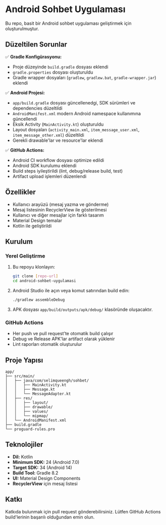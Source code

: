 # Android Sohbet Uygulaması

Bu repo, basit bir Android sohbet uygulaması geliştirmek için oluşturulmuştur.

## Düzeltilen Sorunlar

✅ **Gradle Konfigürasyonu:**
- Proje düzeyinde `build.gradle` dosyası eklendi
- `gradle.properties` dosyası oluşturuldu
- Gradle wrapper dosyaları (`gradlew`, `gradlew.bat`, `gradle-wrapper.jar`) eklendi

✅ **Android Projesi:**
- `app/build.gradle` dosyası güncellenedgi, SDK sürümleri ve dependencies düzeltildi
- `AndroidManifest.xml` modern Android namespace kullanımına güncellendi
- Eksik Activity (`MainActivity.kt`) oluşturuldu
- Layout dosyaları (`activity_main.xml`, `item_message_user.xml`, `item_message_other.xml`) düzeltildi
- Gerekli drawable'lar ve resource'lar eklendi

✅ **GitHub Actions:**
- Android CI workflow dosyası optimize edildi
- Android SDK kurulumu eklendi
- Build steps iyileştirildi (lint, debug/release build, test)
- Artifact upload işlemleri düzenlendi

## Özellikler
- Kullanıcı arayüzü (mesaj yazma ve gönderme)
- Mesaj listesinin RecyclerView ile gösterilmesi
- Kullanıcı ve diğer mesajlar için farklı tasarım
- Material Design temalar
- Kotlin ile geliştirildi

## Kurulum

### Yerel Geliştirme
1. Bu repoyu klonlayın:
   ```bash
   git clone [repo-url]
   cd android-sohbet-uygulamasi
   ```

2. Android Studio ile açın veya komut satırından build edin:
   ```bash
   ./gradlew assembleDebug
   ```

3. APK dosyası `app/build/outputs/apk/debug/` klasöründe oluşacaktır.

### GitHub Actions
- Her push ve pull request'te otomatik build çalışır
- Debug ve Release APK'lar artifact olarak yüklenir
- Lint raporları otomatik oluşturulur

## Proje Yapısı
```
app/
├── src/main/
│   ├── java/com/selimqueengh/sohbet/
│   │   ├── MainActivity.kt
│   │   ├── Message.kt
│   │   └── MessageAdapter.kt
│   ├── res/
│   │   ├── layout/
│   │   ├── drawable/
│   │   ├── values/
│   │   └── mipmap/
│   └── AndroidManifest.xml
├── build.gradle
└── proguard-rules.pro
```

## Teknolojiler
- **Dil:** Kotlin
- **Minimum SDK:** 24 (Android 7.0)
- **Target SDK:** 34 (Android 14)
- **Build Tool:** Gradle 8.2
- **UI:** Material Design Components
- **RecyclerView** için mesaj listesi

## Katkı
Katkıda bulunmak için pull request gönderebilirsiniz. Lütfen GitHub Actions build'lerinin başarılı olduğundan emin olun.